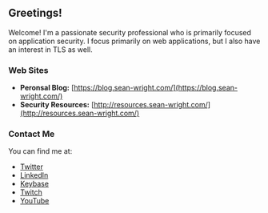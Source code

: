 ## Greetings!

Welcome! I'm a passionate security professional who is primarily focused on application security. I focus primarily on web applications, but I also have an interest in TLS as well.

### Web Sites

* **Peronsal Blog:** [https://blog.sean-wright.com/](https://blog.sean-wright.com/)
* **Security Resources:** [http://resources.sean-wright.com/](http://resources.sean-wright.com/)

### Contact Me

You can find me at:

* [Twitter](https://twitter.com/SeanWrightSec)
* [LinkedIn](https://www.linkedin.com/in/seanwright01/)
* [Keybase](https://keybase.io/sean_wright)
* [Twitch](https://www.twitch.tv/seanwrightsec)
* [YouTube](https://www.youtube.com/channel/UC79ThesxTbp9QRX45kMpoLA)
